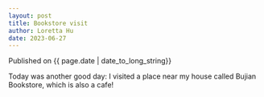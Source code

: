 ```yaml
---
layout: post
title: Bookstore visit 
author: Loretta Hu 
date: 2023-06-27
---
```


Published on {{ page.date | date_to_long_string}}

Today was another good day: I visited a place near my house called Bujian Bookstore, which is also a cafe! 
